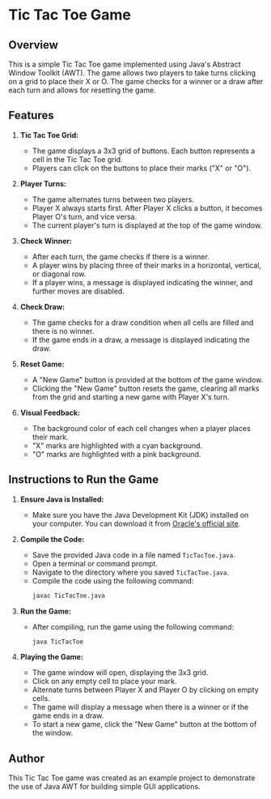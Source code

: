 # Tic Tac Toe Game

## Overview

This is a simple Tic Tac Toe game implemented using Java's Abstract Window Toolkit (AWT). The game allows two players to take turns clicking on a grid to place their X or O. The game checks for a winner or a draw after each turn and allows for resetting the game.

## Features

1. **Tic Tac Toe Grid:**
   - The game displays a 3x3 grid of buttons. Each button represents a cell in the Tic Tac Toe grid.
   - Players can click on the buttons to place their marks ("X" or "O").

2. **Player Turns:**
   - The game alternates turns between two players.
   - Player X always starts first. After Player X clicks a button, it becomes Player O's turn, and vice versa.
   - The current player's turn is displayed at the top of the game window.

3. **Check Winner:**
   - After each turn, the game checks if there is a winner.
   - A player wins by placing three of their marks in a horizontal, vertical, or diagonal row.
   - If a player wins, a message is displayed indicating the winner, and further moves are disabled.

4. **Check Draw:**
   - The game checks for a draw condition when all cells are filled and there is no winner.
   - If the game ends in a draw, a message is displayed indicating the draw.

5. **Reset Game:**
   - A "New Game" button is provided at the bottom of the game window.
   - Clicking the "New Game" button resets the game, clearing all marks from the grid and starting a new game with Player X's turn.

6. **Visual Feedback:**
   - The background color of each cell changes when a player places their mark.
   - "X" marks are highlighted with a cyan background.
   - "O" marks are highlighted with a pink background.

## Instructions to Run the Game

1. **Ensure Java is Installed:**
   - Make sure you have the Java Development Kit (JDK) installed on your computer. You can download it from [Oracle's official site](https://www.oracle.com/java/technologies/javase-downloads.html).

2. **Compile the Code:**
   - Save the provided Java code in a file named `TicTacToe.java`.
   - Open a terminal or command prompt.
   - Navigate to the directory where you saved `TicTacToe.java`.
   - Compile the code using the following command:
     ```sh
     javac TicTacToe.java
     ```

3. **Run the Game:**
   - After compiling, run the game using the following command:
     ```sh
     java TicTacToe
     ```

4. **Playing the Game:**
   - The game window will open, displaying the 3x3 grid.
   - Click on any empty cell to place your mark.
   - Alternate turns between Player X and Player O by clicking on empty cells.
   - The game will display a message when there is a winner or if the game ends in a draw.
   - To start a new game, click the "New Game" button at the bottom of the window.

## Author

This Tic Tac Toe game was created as an example project to demonstrate the use of Java AWT for building simple GUI applications.